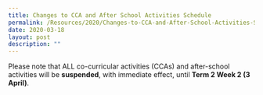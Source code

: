 ```yaml
---
title: Changes to CCA and After School Activities Schedule
permalink: /Resources/2020/Changes-to-CCA-and-After-School-Activities-Schedule
date: 2020-03-18
layout: post
description: ""
---
```

Please note that ALL co-curricular activities (CCAs) and after-school activities will be **suspended**, with immediate effect, until **Term 2 Week 2 (3 April)**.